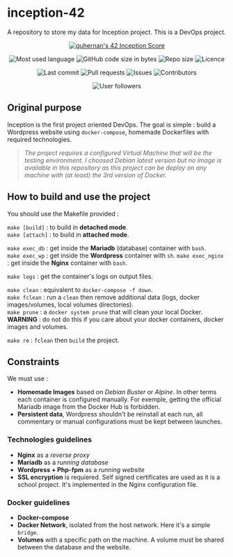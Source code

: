 # inception-42
A repository to store my data for Inception project. This is a DevOps project.

<p align="center">
	<a href="https://github.com/JaeSeoKim/badge42"><img src="https://badge42.vercel.app/api/v2/cl5r44mjx000609l8jonhbord/project/2452406" alt="guhernan's 42 Inception Score" /></a>
</p>

<p align="center">
	<img src="https://img.shields.io/github/languages/top/Spidfail/inception-42" alt="Most used language"/>
	<img alt="GitHub code size in bytes" src="https://img.shields.io/github/languages/code-size/Spidfail/inception-42">
	<img alt="Repo size" src="https://img.shields.io/github/repo-size/Spidfail/inception-42 ">
	<img src="https://img.shields.io/github/license/Spidfail/inception-42" alt="Licence"/>
</p>

<p align="center">
	<img src="https://img.shields.io/github/last-commit/Spidfail/inception-42" alt="Last commit"/>
	<img src="https://img.shields.io/github/issues-pr/Spidfail/inception-42" alt="Pull requests"/>
	<img src="https://img.shields.io/github/issues/Spidfail/inception-42" alt="Issues"/>
	<img src="https://img.shields.io/github/contributors/Spidfail/inception-42" alt="Contributors"/>
</p>

<p align="center">
	<img src="https://img.shields.io/github/followers/Spidfail?style=social" alt="User followers"/>
	<!-- <img src="https://img.shields.io/github/stars/Spidfail?style=social" alt="User followers"/> -->
	<!-- <img src="https://img.shields.io/github/watchers/Spidfail/inception-42?style=social" alt="User followers"/> -->
</p>

## Original purpose

Inception is the first project oriented DevOps. The goal is simple : build a Wordpress website using `docker-compose`, homemade Dockerfiles with required technologies.

> _The project requires a configured Virtual Machine that will be the testing environment. I choosed Debian latest version but no image is available in this repository as this project can be deploy on any machine with (at least) the 3rd version of Docker._

## How to build and use the project

You should use the Makefile provided :

`make [build]` : to build in **detached mode**.   
`make [attach]` : to build in **attached mode**.  

`make exec_db` : get inside the **Mariadb** (database) container with `bash`.   
`make exec_wp` : get inside the **Wordpress** container with `sh`.
`make exec_nginx` : get inside the **Nginx** container with `bash`.

`make logs` : get the container's logs on output files.

`make clean` : equivalent to `docker-compose -f down`.   
`make fclean` : run a `clean` then remove additional data (logs, docker images/volumes, local volumes directories).   
`make prune` : a `docker system prune` that will clean your local Docker. **WARNING** : do not do this if you care about your docker containers, docker images and volumes.   

`make re` : `fclean` then `build` the project.

## Constraints

We must use :
 - **Homemade Images** based on *Debian Buster* or *Alpine*. In other terms each container is configured manually. For exemple, getting the official Mariadb image from the Docker Hub is forbidden.
 - **Persistent data**, Wordpress shouldn't be reinstall at each run, all commentary or manual configurations must be kept between launches.

### Technologies guidelines

- **Nginx** as a _reverse proxy_
- **Mariadb** as a _running database_
- **Wordpress + Php-fpm** as a _running website_
- **SSL encryption** is requiered. Self signed certificates are used as it is a school project. It's implemented in the Nginx configuration file.

### Docker guidelines

- **Docker-compose**
- **Docker Network**, isolated from the host network. Here it's a simple `bridge`.
- **Volumes** with a specific path on the machine. A volume must be shared between the database and the website.

